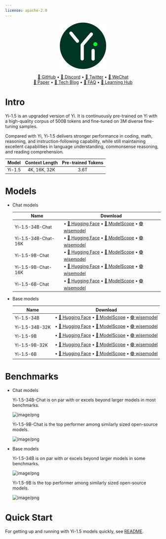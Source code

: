 ```yaml
---
license: apache-2.0
---
```

<div align="center">

<picture> 
  <img src="https://raw.githubusercontent.com/01-ai/Yi/main/assets/img/Yi_logo_icon_light.svg" width="150px">
</picture>

</div>

<p align="center">
  <a href="https://github.com/01-ai">🐙 GitHub</a> •
  <a href="https://discord.gg/hYUwWddeAu">👾 Discord</a> •
  <a href="https://twitter.com/01ai_yi">🐤 Twitter</a> •
  <a href="https://github.com/01-ai/Yi-1.5/issues/2">💬 WeChat</a> 
  <br/>
  <a href="https://arxiv.org/abs/2403.04652">📝 Paper</a> •
  <a href="https://01-ai.github.io/">💪 Tech Blog</a> •
  <a href="https://github.com/01-ai/Yi/tree/main?tab=readme-ov-file#faq">🙌 FAQ</a> •
  <a href="https://github.com/01-ai/Yi/tree/main?tab=readme-ov-file#learning-hub">📗 Learning Hub</a>
</p>

# Intro

Yi-1.5 is an upgraded version of Yi. It is continuously pre-trained on Yi with a high-quality corpus of 500B tokens and fine-tuned on 3M diverse fine-tuning samples. 

Compared with Yi, Yi-1.5 delivers stronger performance in coding, math, reasoning, and instruction-following capability, while still maintaining excellent capabilities in language understanding, commonsense reasoning, and reading comprehension.

<div align="center">
  
Model | Context Length | Pre-trained Tokens
| :------------: | :------------: | :------------: |
| Yi-1.5 | 4K, 16K, 32K | 3.6T

</div>

# Models

- Chat models

  <div align="center">
  
  | Name            | Download                                                                                                                                                            |
  | --------------- | ------------------------------------------------------------------------------------------------------------------------------------------------------------------- |
  | Yi-1.5-34B-Chat | • [🤗 Hugging Face](https://huggingface.co/collections/01-ai/yi-15-2024-05-663f3ecab5f815a3eaca7ca8) • [🤖 ModelScope](https://www.modelscope.cn/organization/01ai) • [🟣 wisemodel](https://wisemodel.cn/organization/01.AI)|
  | Yi-1.5-34B-Chat-16K  | • [🤗 Hugging Face](https://huggingface.co/collections/01-ai/yi-15-2024-05-663f3ecab5f815a3eaca7ca8) • [🤖 ModelScope](https://www.modelscope.cn/organization/01ai) • [🟣 wisemodel](https://wisemodel.cn/organization/01.AI) |
  | Yi-1.5-9B-Chat  | • [🤗 Hugging Face](https://huggingface.co/collections/01-ai/yi-15-2024-05-663f3ecab5f815a3eaca7ca8) • [🤖 ModelScope](https://www.modelscope.cn/organization/01ai) • [🟣 wisemodel](https://wisemodel.cn/organization/01.AI) |
  | Yi-1.5-9B-Chat-16K  | • [🤗 Hugging Face](https://huggingface.co/collections/01-ai/yi-15-2024-05-663f3ecab5f815a3eaca7ca8) • [🤖 ModelScope](https://www.modelscope.cn/organization/01ai) • [🟣 wisemodel](https://wisemodel.cn/organization/01.AI) |
  | Yi-1.5-6B-Chat  | • [🤗 Hugging Face](https://huggingface.co/collections/01-ai/yi-15-2024-05-663f3ecab5f815a3eaca7ca8) • [🤖 ModelScope](https://www.modelscope.cn/organization/01ai) • [🟣 wisemodel](https://wisemodel.cn/organization/01.AI) |
  
  </div>

- Base models

  <div align="center">
  
  | Name       | Download                                                                                                                                                            |
  | ---------- | ------------------------------------------------------------------------------------------------------------------------------------------------------------------- |
  | Yi-1.5-34B | • [🤗 Hugging Face](https://huggingface.co/collections/01-ai/yi-15-2024-05-663f3ecab5f815a3eaca7ca8) • [🤖 ModelScope](https://www.modelscope.cn/organization/01ai) • [🟣 wisemodel](https://wisemodel.cn/organization/01.AI) |
  | Yi-1.5-34B-32K | • [🤗 Hugging Face](https://huggingface.co/collections/01-ai/yi-15-2024-05-663f3ecab5f815a3eaca7ca8) • [🤖 ModelScope](https://www.modelscope.cn/organization/01ai) • [🟣 wisemodel](https://wisemodel.cn/organization/01.AI) |
  | Yi-1.5-9B | • [🤗 Hugging Face](https://huggingface.co/collections/01-ai/yi-15-2024-05-663f3ecab5f815a3eaca7ca8) • [🤖 ModelScope](https://www.modelscope.cn/organization/01ai) • [🟣 wisemodel](https://wisemodel.cn/organization/01.AI) |
  | Yi-1.5-9B-32K  | • [🤗 Hugging Face](https://huggingface.co/collections/01-ai/yi-15-2024-05-663f3ecab5f815a3eaca7ca8) • [🤖 ModelScope](https://www.modelscope.cn/organization/01ai) • [🟣 wisemodel](https://wisemodel.cn/organization/01.AI) |
  | Yi-1.5-6B  | • [🤗 Hugging Face](https://huggingface.co/collections/01-ai/yi-15-2024-05-663f3ecab5f815a3eaca7ca8) • [🤖 ModelScope](https://www.modelscope.cn/organization/01ai) • [🟣 wisemodel](https://wisemodel.cn/organization/01.AI) |
  
  </div>

# Benchmarks

- Chat models

  Yi-1.5-34B-Chat is on par with or excels beyond larger models in most benchmarks.

  ![image/png](https://cdn-uploads.huggingface.co/production/uploads/656d9adce8bf55919aca7c3f/KcsJ9Oc1VnEmfCDEJc5cd.png)

  Yi-1.5-9B-Chat is the top performer among similarly sized open-source models.

  ![image/png](https://cdn-uploads.huggingface.co/production/uploads/656d9adce8bf55919aca7c3f/xf6pLg5jqRCwjlh6m3t6_.png)

- Base models

  Yi-1.5-34B is on par with or excels beyond larger models in some benchmarks.

  ![image/png](https://cdn-uploads.huggingface.co/production/uploads/656d9adce8bf55919aca7c3f/BwU7QM-03dZvZzwdIE1xY.png)

  Yi-1.5-9B is the top performer among similarly sized open-source models.

  ![image/png](https://cdn-uploads.huggingface.co/production/uploads/656d9adce8bf55919aca7c3f/y-EYSYPT-3aWLJ0x8R94F.png)

# Quick Start

For getting up and running with Yi-1.5 models quickly, see [README](https://github.com/01-ai/Yi-1.5).

